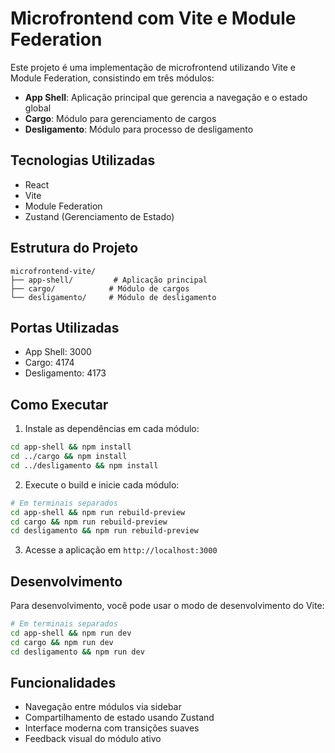 # Microfrontend com Vite e Module Federation

Este projeto é uma implementação de microfrontend utilizando Vite e Module Federation, consistindo em três módulos:

- **App Shell**: Aplicação principal que gerencia a navegação e o estado global
- **Cargo**: Módulo para gerenciamento de cargos
- **Desligamento**: Módulo para processo de desligamento

## Tecnologias Utilizadas

- React
- Vite
- Module Federation
- Zustand (Gerenciamento de Estado)

## Estrutura do Projeto

```
microfrontend-vite/
├── app-shell/         # Aplicação principal
├── cargo/            # Módulo de cargos
└── desligamento/     # Módulo de desligamento
```

## Portas Utilizadas

- App Shell: 3000
- Cargo: 4174
- Desligamento: 4173

## Como Executar

1. Instale as dependências em cada módulo:

```bash
cd app-shell && npm install
cd ../cargo && npm install
cd ../desligamento && npm install
```

2. Execute o build e inicie cada módulo:

```bash
# Em terminais separados
cd app-shell && npm run rebuild-preview
cd cargo && npm run rebuild-preview
cd desligamento && npm run rebuild-preview
```

3. Acesse a aplicação em `http://localhost:3000`

## Desenvolvimento

Para desenvolvimento, você pode usar o modo de desenvolvimento do Vite:

```bash
# Em terminais separados
cd app-shell && npm run dev
cd cargo && npm run dev
cd desligamento && npm run dev
```

## Funcionalidades

- Navegação entre módulos via sidebar
- Compartilhamento de estado usando Zustand
- Interface moderna com transições suaves
- Feedback visual do módulo ativo 